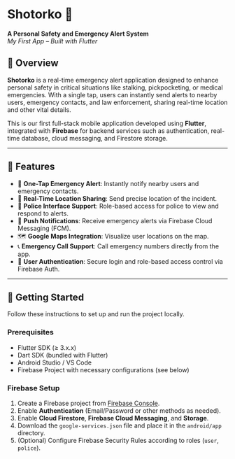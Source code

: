 # Shotorko 🚨  
**A Personal Safety and Emergency Alert System**  
_My First App – Built with Flutter_

## 📱 Overview

**Shotorko** is a real-time emergency alert application designed to enhance personal safety in critical situations like stalking, pickpocketing, or medical emergencies. With a single tap, users can instantly send alerts to nearby users, emergency contacts, and law enforcement, sharing real-time location and other vital details.

This is our first full-stack mobile application developed using **Flutter**, integrated with **Firebase** for backend services such as authentication, real-time database, cloud messaging, and Firestore storage.

---

## 🔧 Features

- 🚨 **One-Tap Emergency Alert**: Instantly notify nearby users and emergency contacts.
- 📍 **Real-Time Location Sharing**: Send precise location of the incident.
- 👮 **Police Interface Support**: Role-based access for police to view and respond to alerts.
- 📲 **Push Notifications**: Receive emergency alerts via Firebase Cloud Messaging (FCM).
- 🗺️ **Google Maps Integration**: Visualize user locations on the map.
- 📞 **Emergency Call Support**: Call emergency numbers directly from the app.
- 🔐 **User Authentication**: Secure login and role-based access control via Firebase Auth.

---

## 🚀 Getting Started

Follow these instructions to set up and run the project locally.

### Prerequisites

- Flutter SDK (≥ 3.x.x)
- Dart SDK (bundled with Flutter)
- Android Studio / VS Code
- Firebase Project with necessary configurations (see below)

### Firebase Setup

1. Create a Firebase project from [Firebase Console](https://console.firebase.google.com/).
2. Enable **Authentication** (Email/Password or other methods as needed).
3. Enable **Cloud Firestore**, **Firebase Cloud Messaging**, and **Storage**.
4. Download the `google-services.json` file and place it in the `android/app` directory.
5. (Optional) Configure Firebase Security Rules according to roles (`user`, `police`).


